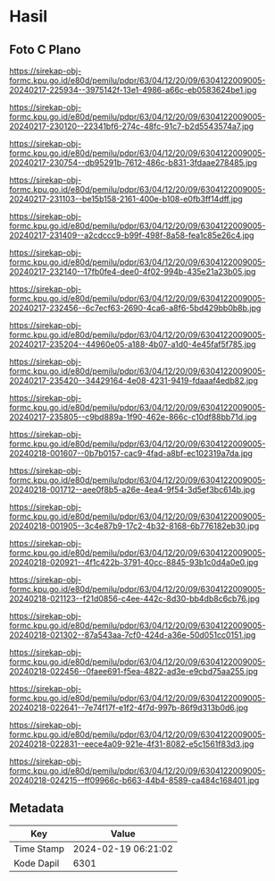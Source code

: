 # Hasil

## Foto C Plano

https://sirekap-obj-formc.kpu.go.id/e80d/pemilu/pdpr/63/04/12/20/09/6304122009005-20240217-225934--3975142f-13e1-4986-a66c-eb0583624be1.jpg

https://sirekap-obj-formc.kpu.go.id/e80d/pemilu/pdpr/63/04/12/20/09/6304122009005-20240217-230120--22341bf6-274c-48fc-91c7-b2d5543574a7.jpg

https://sirekap-obj-formc.kpu.go.id/e80d/pemilu/pdpr/63/04/12/20/09/6304122009005-20240217-230754--db95291b-7612-486c-b831-3fdaae278485.jpg

https://sirekap-obj-formc.kpu.go.id/e80d/pemilu/pdpr/63/04/12/20/09/6304122009005-20240217-231103--be15b158-2161-400e-b108-e0fb3ff14dff.jpg

https://sirekap-obj-formc.kpu.go.id/e80d/pemilu/pdpr/63/04/12/20/09/6304122009005-20240217-231409--a2cdccc9-b99f-498f-8a58-fea1c85e26c4.jpg

https://sirekap-obj-formc.kpu.go.id/e80d/pemilu/pdpr/63/04/12/20/09/6304122009005-20240217-232140--17fb0fe4-dee0-4f02-994b-435e21a23b05.jpg

https://sirekap-obj-formc.kpu.go.id/e80d/pemilu/pdpr/63/04/12/20/09/6304122009005-20240217-232456--6c7ecf63-2690-4ca6-a8f6-5bd429bb0b8b.jpg

https://sirekap-obj-formc.kpu.go.id/e80d/pemilu/pdpr/63/04/12/20/09/6304122009005-20240217-235204--44960e05-a188-4b07-a1d0-4e45faf5f785.jpg

https://sirekap-obj-formc.kpu.go.id/e80d/pemilu/pdpr/63/04/12/20/09/6304122009005-20240217-235420--34429164-4e08-4231-9419-fdaaaf4edb82.jpg

https://sirekap-obj-formc.kpu.go.id/e80d/pemilu/pdpr/63/04/12/20/09/6304122009005-20240217-235805--c9bd889a-1f90-462e-866c-c10df88bb71d.jpg

https://sirekap-obj-formc.kpu.go.id/e80d/pemilu/pdpr/63/04/12/20/09/6304122009005-20240218-001607--0b7b0157-cac9-4fad-a8bf-ec102319a7da.jpg

https://sirekap-obj-formc.kpu.go.id/e80d/pemilu/pdpr/63/04/12/20/09/6304122009005-20240218-001712--aee0f8b5-a26e-4ea4-9f54-3d5ef3bc614b.jpg

https://sirekap-obj-formc.kpu.go.id/e80d/pemilu/pdpr/63/04/12/20/09/6304122009005-20240218-001905--3c4e87b9-17c2-4b32-8168-6b776182eb30.jpg

https://sirekap-obj-formc.kpu.go.id/e80d/pemilu/pdpr/63/04/12/20/09/6304122009005-20240218-020921--4f1c422b-3791-40cc-8845-93b1c0d4a0e0.jpg

https://sirekap-obj-formc.kpu.go.id/e80d/pemilu/pdpr/63/04/12/20/09/6304122009005-20240218-021123--f21d0856-c4ee-442c-8d30-bb4db8c6cb76.jpg

https://sirekap-obj-formc.kpu.go.id/e80d/pemilu/pdpr/63/04/12/20/09/6304122009005-20240218-021302--87a543aa-7cf0-424d-a36e-50d051cc0151.jpg

https://sirekap-obj-formc.kpu.go.id/e80d/pemilu/pdpr/63/04/12/20/09/6304122009005-20240218-022456--0faee691-f5ea-4822-ad3e-e9cbd75aa255.jpg

https://sirekap-obj-formc.kpu.go.id/e80d/pemilu/pdpr/63/04/12/20/09/6304122009005-20240218-022641--7e74f17f-e1f2-4f7d-997b-86f9d313b0d6.jpg

https://sirekap-obj-formc.kpu.go.id/e80d/pemilu/pdpr/63/04/12/20/09/6304122009005-20240218-022831--eece4a09-921e-4f31-8082-e5c1561f83d3.jpg

https://sirekap-obj-formc.kpu.go.id/e80d/pemilu/pdpr/63/04/12/20/09/6304122009005-20240218-024215--ff09966c-b663-44b4-8589-ca484c168401.jpg


## Metadata

| Key        | Value               |
| ---------- | ------------------- |
| Time Stamp | 2024-02-19 06:21:02 |
| Kode Dapil | 6301                |



